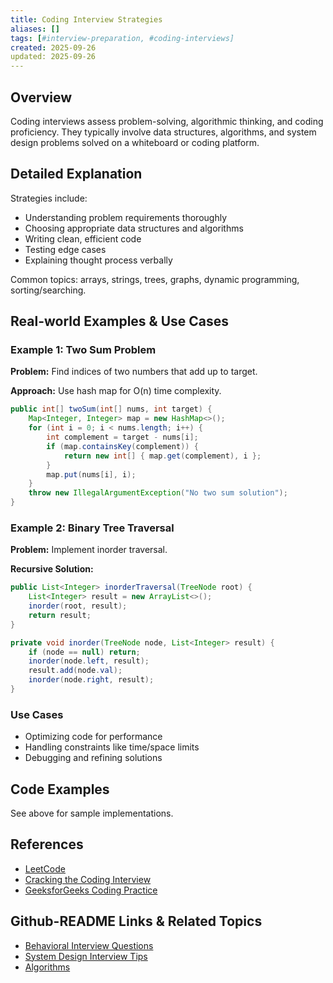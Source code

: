```yaml
---
title: Coding Interview Strategies
aliases: []
tags: [#interview-preparation, #coding-interviews]
created: 2025-09-26
updated: 2025-09-26
---
```


## Overview

Coding interviews assess problem-solving, algorithmic thinking, and coding proficiency. They typically involve data structures, algorithms, and system design problems solved on a whiteboard or coding platform.

## Detailed Explanation

Strategies include:
- Understanding problem requirements thoroughly
- Choosing appropriate data structures and algorithms
- Writing clean, efficient code
- Testing edge cases
- Explaining thought process verbally

Common topics: arrays, strings, trees, graphs, dynamic programming, sorting/searching.

## Real-world Examples & Use Cases

### Example 1: Two Sum Problem
**Problem:** Find indices of two numbers that add up to target.

**Approach:** Use hash map for O(n) time complexity.

```java
public int[] twoSum(int[] nums, int target) {
    Map<Integer, Integer> map = new HashMap<>();
    for (int i = 0; i < nums.length; i++) {
        int complement = target - nums[i];
        if (map.containsKey(complement)) {
            return new int[] { map.get(complement), i };
        }
        map.put(nums[i], i);
    }
    throw new IllegalArgumentException("No two sum solution");
}
```

### Example 2: Binary Tree Traversal
**Problem:** Implement inorder traversal.

**Recursive Solution:**
```java
public List<Integer> inorderTraversal(TreeNode root) {
    List<Integer> result = new ArrayList<>();
    inorder(root, result);
    return result;
}

private void inorder(TreeNode node, List<Integer> result) {
    if (node == null) return;
    inorder(node.left, result);
    result.add(node.val);
    inorder(node.right, result);
}
```

### Use Cases
- Optimizing code for performance
- Handling constraints like time/space limits
- Debugging and refining solutions

## Code Examples

See above for sample implementations.

## References

- [LeetCode](https://leetcode.com/)
- [Cracking the Coding Interview](https://www.amazon.com/Cracking-Coding-Interview-6th-Edition/dp/0984782850)
- [GeeksforGeeks Coding Practice](https://www.geeksforgeeks.org/)

## Github-README Links & Related Topics

- [Behavioral Interview Questions](../behavioral-interview-questions/README.md)
- [System Design Interview Tips](../system-design-interview-tips/README.md)
- [Algorithms](../algorithms/README.md)
